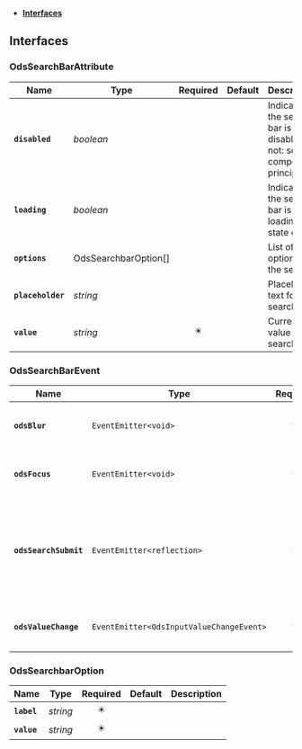 * [**Interfaces**](#interfaces)

## Interfaces

### OdsSearchBarAttribute
|Name | Type | Required | Default | Description|
|---|---|:---:|---|---|
|**`disabled`** | _boolean_ |  |  | Indicates if the search-bar is disabled or not: see component principles|
|**`loading`** | _boolean_ |  |  | Indicates if the search-bar is in loading state or not|
|**`options`** | OdsSearchbarOption[] |  |  | List of the options on the select|
|**`placeholder`** | _string_ |  |  | Placeholder text for the search-bar|
|**`value`** | _string_ | ✴️ |  | Current value of the search-bar|

### OdsSearchBarEvent
|Name | Type | Required | Default | Description|
|---|---|:---:|---|---|
|**`odsBlur`** | `EventEmitter<void>` | ✴️ |  | Event triggered on textarea blur|
|**`odsFocus`** | `EventEmitter<void>` | ✴️ |  | Event triggered on textarea focus|
|**`odsSearchSubmit`** | `EventEmitter<reflection>` | ✴️ |  | Send event with the input value when click on button search ou with keyboard navigation|
|**`odsValueChange`** | `EventEmitter<OdsInputValueChangeEvent>` | ✴️ |  | The textarea value changed|

### OdsSearchbarOption
|Name | Type | Required | Default | Description|
|---|---|:---:|---|---|
|**`label`** | _string_ | ✴️ |  | |
|**`value`** | _string_ | ✴️ |  | |
